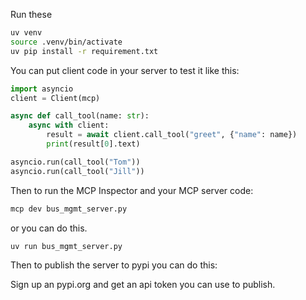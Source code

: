Run these

```bash
uv venv
source .venv/bin/activate
uv pip install -r requirement.txt
```

You can put client code in your server to test it like this:
```py
import asyncio
client = Client(mcp)

async def call_tool(name: str):
    async with client:
        result = await client.call_tool("greet", {"name": name})
        print(result[0].text)

asyncio.run(call_tool("Tom"))
asyncio.run(call_tool("Jill"))
```

Then to run the MCP Inspector and your MCP server code: 

```bash
mcp dev bus_mgmt_server.py
```
or you can do this.

```bash
uv run bus_mgmt_server.py
```

Then to publish the server to pypi you can do this:

Sign up an pypi.org and get an api token you can use to publish.

```bash

```
